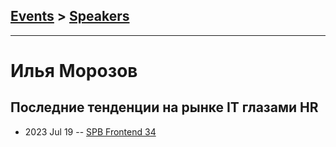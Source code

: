 ## [Events](../README.md) > [Speakers](../speakers.md)
---

# Илья Морозов

## Последние тенденции на рынке IT глазами HR
- 2023 Jul 19 -- [SPB Frontend 34](https://youtu.be/pxJIiMAC5mE)    
